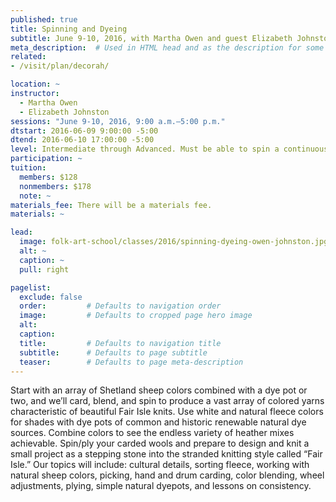 ```yaml
---
published: true
title: Spinning and Dyeing
subtitle: June 9-10, 2016, with Martha Owen and guest Elizabeth Johnston
meta_description:  # Used in HTML head and as the description for some search engines
related:
- /visit/plan/decorah/

location: ~
instructor: 
  - Martha Owen
  - Elizabeth Johnston
sessions: "June 9-10, 2016, 9:00 a.m.–5:00 p.m."
dtstart: 2016-06-09 9:00:00 -5:00
dtend: 2016-06-10 17:00:00 -5:00
level: Intermediate through Advanced. Must be able to spin a continuous yarn. 
participation: ~
tuition:
  members: $128
  nonmembers: $178
  note: ~
materials_fee: There will be a materials fee. 
materials: ~

lead:
  image: folk-art-school/classes/2016/spinning-dyeing-owen-johnston.jpg
  alt: ~
  caption: ~
  pull: right

pagelist:
  exclude: false
  order:         # Defaults to navigation order  
  image:         # Defaults to cropped page hero image
  alt:
  caption:
  title:         # Defaults to navigation title
  subtitle:      # Defaults to page subtitle
  teaser:        # Defaults to page meta-description 
---
```

Start with an array of Shetland sheep colors combined with a dye pot or two, and we’ll card, blend, and spin to produce a vast array of colored yarns characteristic of beautiful Fair Isle knits. Use white and natural fleece colors for shades with dye pots of common and historic renewable natural dye sources. Combine colors to see the endless variety of  heather mixes achievable. Spin/ply your carded wools and prepare to design and knit a small project as a stepping stone into the stranded knitting style called “Fair Isle.” Our topics will include: cultural details, sorting fleece, working with natural sheep colors, picking, hand and drum carding, color blending, wheel adjustments, plying, simple natural dyepots, and lessons on consistency. 